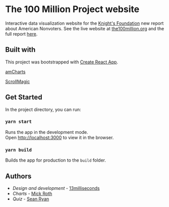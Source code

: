 # The 100 Million Project website

Interactive data visualization website for the [Knight's Foundation](https://knightfoundation.org) new report about American Nonvoters. See the live website at [the100million.org](https://the100million.org) and the full report [here](https://knightfoundation.org/reports/the-100-million-project/).

## Built with
This project was bootstrapped with [Create React App](https://github.com/facebook/create-react-app).

[amCharts](https://www.amcharts.com/)

[ScrollMagic](https://scrollmagic.io/)

## Get Started
In the project directory, you can run:

### `yarn start`

Runs the app in the development mode.<br />
Open [http://localhost:3000](http://localhost:3000) to view it in the browser.

### `yarn build`

Builds the app for production to the `build` folder.

## Authors
* *Design and development* - [13milliseconds](https://13milliseconds.com)
* *Charts* - [Mick Roth](https://github.com/mickmed)
* *Quiz* - [Sean Ryan](https://github.com/sean-p-ryan)
